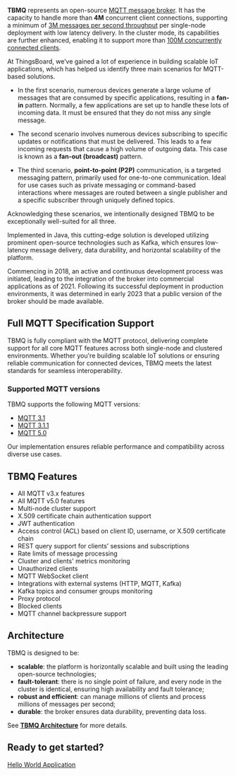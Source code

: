 
**TBMQ** represents an open-source <a target="_blank" href="/products/mqtt-broker/">MQTT message broker</a>. It has the capacity to handle more than **4M** concurrent client connections, 
supporting a minimum of [3M messages per second throughput](/docs/mqtt-broker/reference/3m-throughput-single-node-performance-test/) per single-node deployment 
with low latency delivery. 
In the cluster mode, its capabilities are further enhanced, 
enabling it to support more than [100M concurrently connected clients](/docs/mqtt-broker/reference/100m-connections-performance-test/).

At ThingsBoard, we’ve gained a lot of experience in building scalable IoT applications, which has helped us identify three main scenarios for MQTT-based solutions.

* In the first scenario, numerous devices generate a large volume of messages that are consumed by specific applications, resulting in a **fan-in** pattern. 
Normally, a few applications are set up to handle these lots of incoming data. It must be ensured that they do not miss any single message.

* The second scenario involves numerous devices subscribing to specific updates or notifications that must be delivered. 
This leads to a few incoming requests that cause a high volume of outgoing data. This case is known as a **fan-out (broadcast)** pattern.

* The third scenario, **point-to-point (P2P)** communication, is a targeted messaging pattern, primarily used for one-to-one communication. 
Ideal for use cases such as private messaging or command-based interactions where messages are routed between a single publisher and a specific subscriber through uniquely defined topics.

Acknowledging these scenarios, we intentionally designed TBMQ to be exceptionally well-suited for all three.

Implemented in Java, this cutting-edge solution is developed utilizing prominent open-source technologies such as Kafka, 
which ensures low-latency message delivery, data durability, and horizontal scalability of the platform.

Commencing in 2018, an active and continuous development process was initiated, leading to the integration of the broker into commercial applications as of 2021. 
Following its successful deployment in production environments, it was determined in early 2023 that a public version of the broker should be made available.

## Full MQTT Specification Support

TBMQ is fully compliant with the MQTT protocol, delivering complete support for all core MQTT features across both single-node and clustered environments.
Whether you're building scalable IoT solutions or ensuring reliable communication for connected devices, TBMQ meets the latest standards for seamless interoperability.

### Supported MQTT versions

TBMQ supports the following MQTT versions:

* [MQTT 3.1](https://public.dhe.ibm.com/software/dw/webservices/ws-mqtt/mqtt-v3r1.html)
* [MQTT 3.1.1](https://docs.oasis-open.org/mqtt/mqtt/v3.1.1/mqtt-v3.1.1.html)
* [MQTT 5.0](https://docs.oasis-open.org/mqtt/mqtt/v5.0/mqtt-v5.0.html)

Our implementation ensures reliable performance and compatibility across diverse use cases.

## TBMQ Features

* All MQTT v3.x features
* All MQTT v5.0 features
* Multi-node cluster support
* X.509 certificate chain authentication support
* JWT authentication
* Access control (ACL) based on client ID, username, or X.509 certificate chain
* REST query support for clients’ sessions and subscriptions
* Rate limits of message processing
* Cluster and clients' metrics monitoring
* Unauthorized clients
* MQTT WebSocket client
* Integrations with external systems (HTTP, MQTT, Kafka)
* Kafka topics and consumer groups monitoring
* Proxy protocol
* Blocked clients
* MQTT channel backpressure support

## Architecture

TBMQ is designed to be:

* **scalable**: the platform is horizontally scalable and built using the leading open-source technologies;
* **fault-tolerant**: there is no single point of failure, and every node in the cluster is identical, ensuring high availability and fault tolerance;
* **robust and efficient**: can manage millions of clients and process millions of messages per second;
* **durable**: the broker ensures data durability, preventing data loss.

See [**TBMQ Architecture**](/docs/mqtt-broker/architecture) for more details.

## Ready to get started?

<p><a href="/docs/mqtt-broker/getting-started/" class="button">Hello World Application</a></p>
